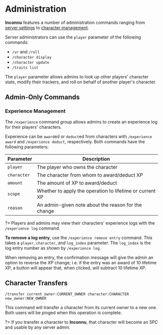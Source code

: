 # Administration

**Inconnu** features a number of administration commands ranging from [server settings](settings.md) to [character management](character-tracking.md).

Server administrators can use the `player` parameter of the following commands:

* `/vr` and `/roll`
* `/character display`
* `/character update`
* `/traits list`

The `player` parameter allows admins to look up other players' character stats, modify their trackers, and roll on behalf of another player's character.

## Admin-Only Commands

### Experience Management

The `/experience` command group allows admins to create an experience log for their players' characters.

Experience can be `award`ed or `deduct`ed from characters with `/experience award` and `/experience deduct`, respectively. Both commands have the following parameters:

| Parameter   | Description                                              |
|-------------|----------------------------------------------------------|
| `player`    | The player who owns the character                        |
| `character` | The character from whom to award/deduct XP               |
| `amount`    | The amount of XP to award/deduct                         |
| `scope`     | Whether to apply the operation to lifetime or current XP |
| `reason`    | An admin-given note about the reason for the change      |

?> Players and admins may view their characters' experience logs with the `/experience log` command.

**To remove a log entry**, use the `/experience remove entry` command. This takes a `player`, `character`, and `log_index` parameter. The `log_index` is the log entry number as shown by `/experience log`.

When removing an entry, the confirmation message will give the admin an option to reverse the XP change; i.e. if the entry was an award of 10 lifetime XP, a button will appear that, when clicked, will subtract 10 lifetime XP.

## Character Transfers

```
/transfer current_owner:CURRENT_OWNER character:CHARACTER new_owner:NEW_OWNER
```

This command will transfer a character from its current owner to a new one. Both users will be pinged when this operation is complete.

?> If you transfer a character to **Inconnu**, that character will become an SPC and usable by any server admin.
